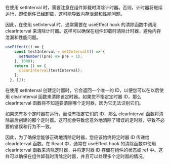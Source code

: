 在使用 setInterval 时，需要注意在组件卸载时清除计时器。否则，计时器将继续运行，即使组件已经卸载，这可能导致内存泄漏和性能问题。

因此，在使用 setInterval 时，通常需要在 useEffect hook 的清除函数中调用 clearInterval 来清除计时器。这样可以确保在组件卸载时清除计时器，避免内存泄漏和性能问题。

```jsx
useEffect(() => {
    const testInterval = setInterval(() => {
      setNumber((pre) => pre + 1);
    }, 1000);
    return () => {
      clearInterval(testInterval);
    };
  }, []);
```

在使用 setInterval 创建定时器时，它会返回一个唯一的 ID，以便您可以在以后使用 clearInterval 函数来清除该定时器。如果您不指定定时器 ID，那么 clearInterval 函数将不知道要清除哪个定时器，因为它无法识别它们。

如果您有多个定时器在运行，而没有指定它们的 ID，那么 clearInterval 函数将清除最后创建的那个定时器。这可能会导致您意外地清除了错误的定时器，导致不必要的错误和行为不一致。

因此，为了确保您能够正确地清除定时器，您应该始终将定时器 ID 传递给 clearInterval 函数。在 React 中，通常在 useEffect hook 的清除函数中使用 clearInterval 函数来清除定时器，并将定时器 ID 存储在组件的状态或 ref 中。这样可以确保在组件卸载时清除定时器，并且可以处理多个定时器的情况。